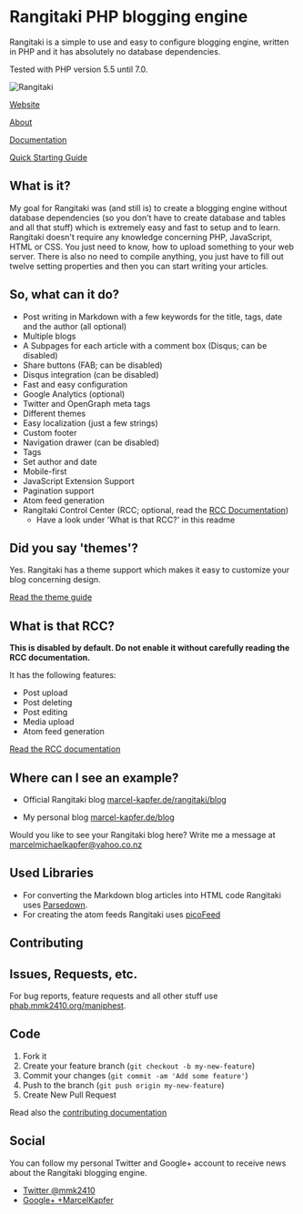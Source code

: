 # Rangitaki PHP blogging engine

Rangitaki is a simple to use and easy to configure blogging engine, written in PHP and it has absolutely no database dependencies.

Tested with PHP version 5.5 until 7.0.

![Rangitaki](https://marcel-kapfer.de/blog/media/with-name.png)

[Website](https://marcel-kapfer.de/rangitaki)

[About](https://marcel-kapfer.de/rangitaki/about)

[Documentation](https://marcel-kapfer.de/rangitaki/docs)

[Quick Starting Guide](https://marcel-kapfer.de/rangitaki/docs/quick)

## What is it?

My goal for Rangitaki was (and still is) to create a blogging engine without database dependencies (so you don't have to create database and tables and all that stuff) which is extremely easy and fast to setup and to learn. Rangitaki doesn't require any knowledge concerning PHP, JavaScript, HTML or CSS. You just need to know, how to upload something to your web server. There is also no need to compile anything, you just have to fill out twelve setting properties and then you can start writing your articles.

## So, what can it do?

 - Post writing in Markdown with a few keywords for the title, tags, date and the author (all optional)
 - Multiple blogs
 - A Subpages for each article with a comment box (Disqus; can be disabled)
 - Share buttons (FAB; can be disabled)
 - Disqus integration (can be disabled)
 - Fast and easy configuration
 - Google Analytics (optional)
 - Twitter and OpenGraph meta tags
 - Different themes
 - Easy localization (just a few strings)
 - Custom footer
 - Navigation drawer (can be disabled)
 - Tags
 - Set author and date
 - Mobile-first
 - JavaScript Extension Support
 - Pagination support
 - Atom feed generation
 - Rangitaki Control Center (RCC; optional, read the [RCC Documentation](https://marcel-kapfer.de/rangitaki/docs/rcc))
   - Have a look under 'What is that RCC?' in this readme

## Did you say 'themes'?

Yes. Rangitaki has a theme support which makes it easy to customize your blog concerning design.

[Read the theme guide](https://marcel-kapfer.de/rangitaki/docs/themes)

## What is that RCC?

**This is disabled by default. Do not enable it without carefully reading the RCC documentation.**

It has the following features:
 - Post upload
 - Post deleting
 - Post editing
 - Media upload
 - Atom feed generation

[Read the RCC documentation](https://marcel-kapfer.de/rangitaki/docs/rcc)

## Where can I see an example?

 - Official Rangitaki blog [marcel-kapfer.de/rangitaki/blog](https://marcel-kapfer.de/rangitaki/blog)

 - My personal blog
 [marcel-kapfer.de/blog](https://marcel-kapfer.de/blog)

Would you like to see your Rangitaki blog here? Write me a message at [marcelmichaelkapfer@yahoo.co.nz](mailto:marcelmichaelkapfer@yahoo.co.nz)

## Used Libraries

 - For converting the Markdown blog articles into HTML code Rangitaki uses  [Parsedown](http://parsedown.org).
 - For creating the atom feeds Rangitaki uses [picoFeed](https://github.com/fguillot/picoFeed)

## Contributing

## Issues, Requests, etc.

For bug reports, feature requests and all other stuff use
[phab.mmk2410.org/maniphest](https://phab.mmk2410.org/maniphest).

## Code

1. Fork it
2. Create your feature branch (`git checkout -b my-new-feature`)
3. Commit your changes (`git commit -am 'Add some feature'`)
4. Push to the branch (`git push origin my-new-feature`)
5. Create New Pull Request

Read also the [contributing documentation](https://marcel-kapfer.de/rangitaki/docs/contrib)

## Social

You can follow my personal Twitter and Google+ account to receive news about the Rangitaki blogging engine.

 - [Twitter @mmk2410](https://twitter.com/mmk2410)
 - [Google+ +MarcelKapfer](https://plus.google.com/+MarcelMichaelKapfer/posts)
